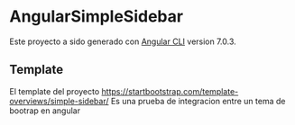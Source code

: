 # AngularSimpleSidebar

Este proyecto a sido generado con  [Angular CLI](https://github.com/angular/angular-cli) version 7.0.3.

## Template

El template del proyecto https://startbootstrap.com/template-overviews/simple-sidebar/
Es una prueba de integracion entre un tema de bootrap en angular